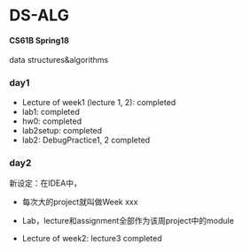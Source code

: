 # DS-ALG
#### CS61B Spring18

data structures&algorithms



### day1

*   Lecture of week1 (lecture 1, 2): completed
*   lab1: completed
*   hw0: completed
*   lab2setup: completed
*   lab2: DebugPractice1, 2 completed



### day2

新设定：在IDEA中，

*   每次大的project就叫做Week xxx
*   Lab，lecture和assignment全部作为该周project中的module



*   Lecture of week2: lecture3 completed

    





